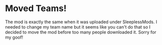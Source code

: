 # Moved Teams!
The mod is exactly the same when it was uploaded under SleeplessMods. I needed to change my team name but it seems like you can't do that so I decided to move the mod before too many people downloaded it. Sorry for my goof!
